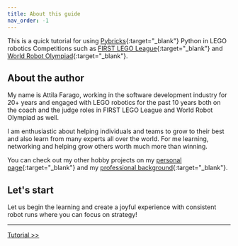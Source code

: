 ```yaml
---
title: About this guide
nav_order: -1
---
```


This is a quick tutorial for using [Pybricks](https://pybricks.com){:target="_blank"} Python in LEGO robotics Competitions such as [FIRST LEGO League](https://www.firstlegoleague.org){:target="_blank"} and [World Robot Olympiad](https://wro-association.org){:target="_blank"}.

## About the author

My name is Attila Farago, working in the software development industry for 20+ years and engaged with LEGO robotics for the past 10 years both on the coach and the judge roles in FIRST LEGO League and World Robot Olympiad as well.

I am enthusiastic about helping individuals and teams to grow to their best and also learn from many experts all over the world. For me learning, networking and helping grow others worth much more than winning.

You can check out my other hobby projects on my [personal page](https://attilafarago.hu){:target="_blank"} and my [professional background](https://www.linkedin.com/in/afarago){:target="_blank"}.

## Let's start
Let us begin the learning and create a joyful experience with consistent robot runs where you can focus on strategy!



---
[Tutorial >>](tutorial/0_intro.md)
